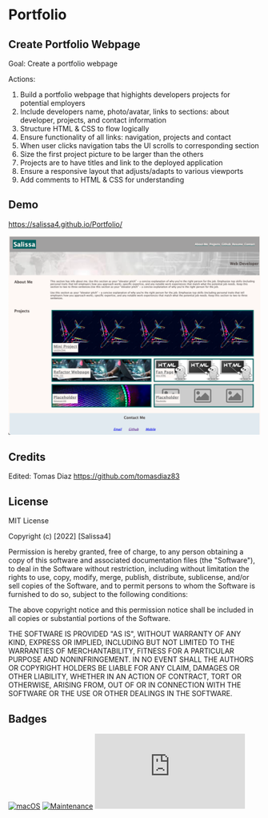 # Portfolio

## Create Portfolio Webpage

Goal: Create a portfolio webpage 

Actions:
1. Build a portfolio webpage that highights developers projects for potential employers
2. Include developers name, photo/avatar, links to sections: about developer, projects, and contact information
3. Structure HTML & CSS to flow logically
4. Ensure functionality of all links: navigation, projects and contact
5. When user clicks navigation tabs the UI scrolls to corresponding section 
6. Size the first project picture to be larger than the others
7. Projects are to have titles and link to the deployed application
8. Ensure a responsive layout that adjusts/adapts to various viewports
9. Add comments to HTML & CSS for understanding



## Demo

https://salissa4.github.io/Portfolio/

<img src="./assets/Images/portfolio.jpeg">

## Credits

Edited: Tomas Diaz https://github.com/tomasdiaz83

## License

MIT License

Copyright (c) [2022] [Salissa4]

Permission is hereby granted, free of charge, to any person obtaining a copy
of this software and associated documentation files (the "Software"), to deal
in the Software without restriction, including without limitation the rights
to use, copy, modify, merge, publish, distribute, sublicense, and/or sell
copies of the Software, and to permit persons to whom the Software is
furnished to do so, subject to the following conditions:

The above copyright notice and this permission notice shall be included in all
copies or substantial portions of the Software.

THE SOFTWARE IS PROVIDED "AS IS", WITHOUT WARRANTY OF ANY KIND, EXPRESS OR
IMPLIED, INCLUDING BUT NOT LIMITED TO THE WARRANTIES OF MERCHANTABILITY,
FITNESS FOR A PARTICULAR PURPOSE AND NONINFRINGEMENT. IN NO EVENT SHALL THE
AUTHORS OR COPYRIGHT HOLDERS BE LIABLE FOR ANY CLAIM, DAMAGES OR OTHER
LIABILITY, WHETHER IN AN ACTION OF CONTRACT, TORT OR OTHERWISE, ARISING FROM,
OUT OF OR IN CONNECTION WITH THE SOFTWARE OR THE USE OR OTHER DEALINGS IN THE
SOFTWARE.

## Badges

[![macOS](https://svgshare.com/i/ZjP.svg)](https://svgshare.com/i/ZjP.svg)
[![Maintenance](https://img.shields.io/badge/Maintained%3F-no-red.svg)](https://bitbucket.org/lbesson/ansi-colors)
[![GitHub license](https://badgen.net/github/license/Naereen/Strapdown.js)](https://github.com/Naereen/StrapDown.js/blob/master/LICENSE)
